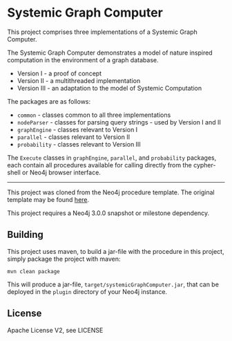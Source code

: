 # Systemic Graph Computer

This project comprises three implementations of a Systemic Graph Computer.

The Systemic Graph Computer demonstrates a model of nature inspired computation in the environment of a graph database.

- Version I - a proof of concept
- Version II - a multithreaded implementation
- Version III - an adaptation to the model of Systemic Computation

The packages are as follows:

- `common` - classes common to all three implementations
- `nodeParser` - classes for parsing query strings - used by Version I and II
- `graphEngine` - classes relevant to Version I
- `parallel` - classes relevant to Version II
- `probability` - classes relevant to Version III

The `Execute` classes in `graphEngine`, `parallel`, and `probability` packages, each contain all procedures available for calling directly from the cypher-shell or Neo4j browser interface.

---

This project was cloned from the Neo4j procedure template. The original template may be found [here](https://github.com/neo4j-examples/neo4j-procedure-template).

This project requires a Neo4j 3.0.0 snapshot or milestone dependency.

## Building

This project uses maven, to build a jar-file with the procedure in this
project, simply package the project with maven:

    mvn clean package

This will produce a jar-file, `target/systemicGraphComputer.jar`,
that can be deployed in the `plugin` directory of your Neo4j instance.

## License

Apache License V2, see LICENSE

